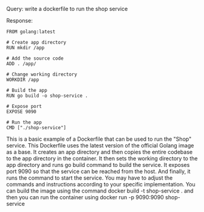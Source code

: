 Query: write a dockerfile to run the shop service

Response:
```
FROM golang:latest

# Create app directory
RUN mkdir /app

# Add the source code
ADD . /app/

# Change working directory
WORKDIR /app

# Build the app
RUN go build -o shop-service .

# Expose port
EXPOSE 9090

# Run the app
CMD ["./shop-service"]
```

This is a basic example of a Dockerfile that can be used to run the "Shop" service.
This Dockerfile uses the latest version of the official Golang image as a base.
It creates an app directory and then copies the entire codebase to the app directory in the container.
It then sets the working directory to the app directory and runs go build command to build the service.
It exposes port 9090 so that the service can be reached from the host.
And finally, it runs the command to start the service.
You may have to adjust the commands and instructions according to your specific implementation.
You can build the image using the command docker build -t shop-service . and then you can run the container using docker run -p 9090:9090 shop-service
